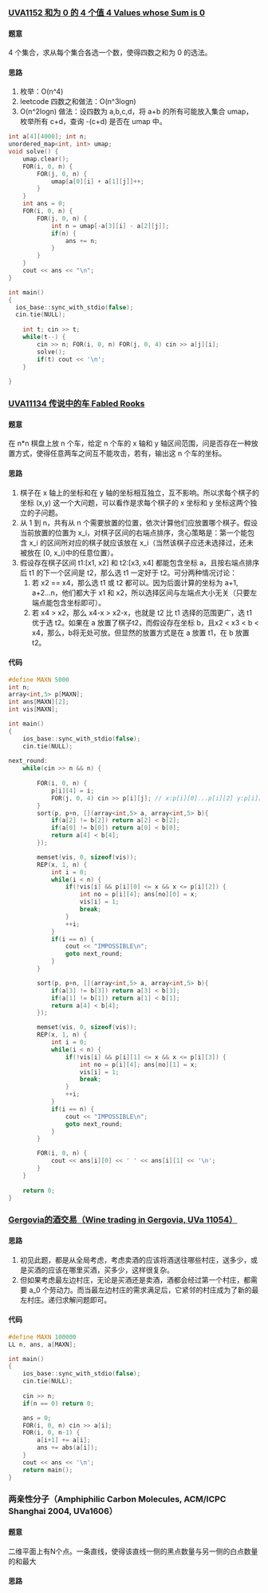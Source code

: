 ### [UVA1152	和为 0 的 4 个值 4 Values whose Sum is 0](https://www.luogu.com.cn/problem/UVA120)
#### 题意
4 个集合，求从每个集合各选一个数，使得四数之和为 0 的选法。
#### 思路
1. 枚举：O(n^4)
2. leetcode 四数之和做法：O(n^3logn)
3. O(n^2logn) 做法：设四数为 a,b,c,d，将 a+b 的所有可能放入集合 umap，枚举所有 c+d，查询 -(c+d) 是否在 umap 中。
```cpp
int a[4][4000]; int n;
unordered_map<int, int> umap;
void solve() {
	umap.clear();
	FOR(i, 0, n) {
		FOR(j, 0, n) {
			umap[a[0][i] + a[1][j]]++;
		}
	}
	int ans = 0;
	FOR(i, 0, n) {
		FOR(j, 0, n) {
			int n = umap[-a[3][i] - a[2][j]];
			if(n) {
				ans += n;
			}
		}
	}
	cout << ans << "\n";
}

int main()
{
  ios_base::sync_with_stdio(false);
  cin.tie(NULL);
    
	int t; cin >> t;
	while(t--) {
		cin >> n; FOR(i, 0, n) FOR(j, 0, 4) cin >> a[j][i];
		solve();
		if(t) cout << '\n';
	}
	
}
```

### [UVA11134 传说中的车 Fabled Rooks](https://www.luogu.com.cn/problem/UVA11134)
#### 题意
在 n*n 棋盘上放 n 个车，给定 n 个车的 x 轴和 y 轴区间范围，问是否存在一种放置方式，使得任意两车之间互不能攻击，若有，输出这 n 个车的坐标。
#### 思路
1. 棋子在 x 轴上的坐标和在 y 轴的坐标相互独立，互不影响。所以求每个棋子的坐标 (x,y) 这一个大问题，可以看作是求每个棋子的 x 坐标和 y 坐标这两个独立的子问题。
2. 从 1 到 n，共有从 n 个需要放置的位置，依次计算他们应放置哪个棋子。假设当前放置的位置为 x_i，对棋子区间的右端点排序，贪心策略是：第一个能包含 x_i 的区间所对应的棋子就应该放在 x_i（当然该棋子应还未选择过，还未被放在 \[0,  x_i)中的任意位置）。
4. 假设存在棋子区间 t1:[x1, x2] 和 t2:[x3, x4] 都能包含坐标 a，且按右端点排序后 t1 的下一个区间是 t2，那么选 t1 一定好于 t2。可分两种情况讨论：
	1. 若 x2 == x4，那么选 t1 或 t2 都可以。因为后面计算的坐标为 a+1, a+2...n，他们都大于 x1 和 x2，所以选择区间与左端点大小无关（只要左端点能包含坐标即可）。
	2. 若 x4 > x2，那么 x4-x > x2-x，也就是 t2 比 t1 选择的范围更广，选 t1 优于选 t2。如果在 a 放置了棋子t2，而假设存在坐标 b，且x2 < x3 < b < x4，那么，b将无处可放。但显然的放置方式是在 a 放置 t1，在 b 放置 t2。
#### 代码
```cpp
#define MAXN 5000
int n;
array<int,5> p[MAXN];
int ans[MAXN][2];
int vis[MAXN];

int main()
{
    ios_base::sync_with_stdio(false);
    cin.tie(NULL);
    
next_round:
    while(cin >> n && n) {
    
        FOR(i, 0, n) {
            p[i][4] = i;
            FOR(j, 0, 4) cin >> p[i][j]; // x:p[i][0]...p[i][2] y:p[i][1]...p[i][3]
        }
        sort(p, p+n, [](array<int,5> a, array<int,5> b){
            if(a[2] != b[2]) return a[2] < b[2];
            if(a[0] != b[0]) return a[0] < b[0];
            return a[4] < b[4];
        });

        memset(vis, 0, sizeof(vis));
        REP(x, 1, n) {
            int i = 0;
            while(i < n) {
                if(!vis[i] && p[i][0] <= x && x <= p[i][2]) {
                    int no = p[i][4]; ans[no][0] = x; 
                    vis[i] = 1;
                    break;
                }
                ++i;
            }
            if(i == n) {
                cout << "IMPOSSIBLE\n";
                goto next_round;
            }
        }

        sort(p, p+n, [](array<int,5> a, array<int,5> b){
            if(a[3] != b[3]) return a[3] < b[3];
            if(a[1] != b[1]) return a[1] < b[1];
            return a[4] < b[4];
        });

        memset(vis, 0, sizeof(vis));
        REP(x, 1, n) {
            int i = 0;
            while(i < n) {
                if(!vis[i] && p[i][1] <= x && x <= p[i][3]) {
                    int no = p[i][4]; ans[no][1] = x; 
                    vis[i] = 1;
                    break;
                }
                ++i;
            }
            if(i == n) {
                cout << "IMPOSSIBLE\n";
                goto next_round;
            }
        }

        FOR(i, 0, n) {
            cout << ans[i][0] << ' ' << ans[i][1] << '\n';
        }
    }
    
    return 0;
}
```
### [Gergovia的酒交易（Wine trading in Gergovia, UVa 11054）](https://www.luogu.com.cn/problem/UVA11054)
#### 思路
1. 初见此题，都是从全局考虑，考虑卖酒的应该将酒送往哪些村庄，送多少，或是买酒的应该在哪里买酒，买多少，这样很复杂。
2. 但如果考虑最左边村庄，无论是买酒还是卖酒，酒都会经过第一个村庄，都需要 a_0 个劳动力。而当最左边村庄的需求满足后，它紧邻的村庄成为了新的最左村庄。递归求解问题即可。
#### 代码
```cpp
#define MAXN 100000
LL n, ans, a[MAXN];

int main()
{
    ios_base::sync_with_stdio(false);
    cin.tie(NULL);
    
    cin >> n;
    if(n == 0) return 0;

    ans = 0;
    FOR(i, 0, n) cin >> a[i];
    FOR(i, 0, n-1) {
        a[i+1] += a[i];
        ans += abs(a[i]);
    }
    cout << ans << '\n';
    return main();
}
```
### 两亲性分子（Amphiphilic Carbon Molecules, ACM/ICPC Shanghai 2004, UVa1606）
#### 题意
二维平面上有N个点。一条直线，使得该直线一侧的黑点数量与另一侧的白点数量的和最大
#### 思路
